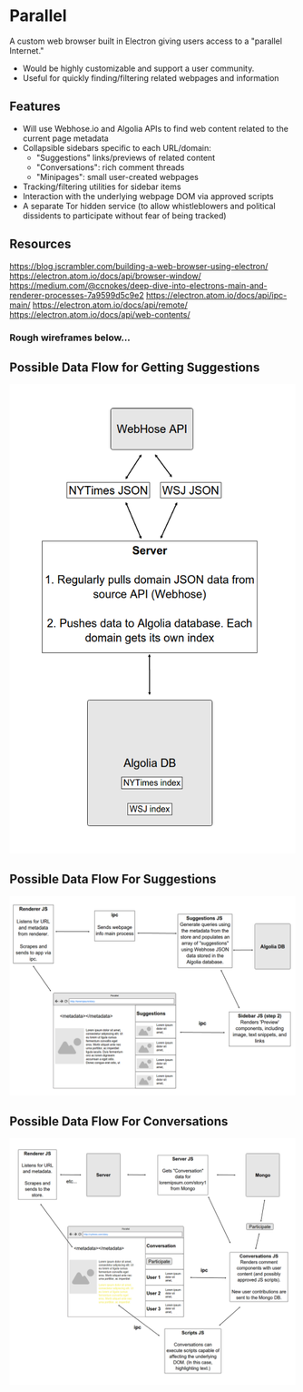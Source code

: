 # Parallel

A custom web browser built in Electron giving users access to a "parallel Internet."
* Would be highly customizable and support a user community.
* Useful for quickly finding/filtering related webpages and information

## Features
* Will use Webhose.io and Algolia APIs to find web content related to the current page metadata
* Collapsible sidebars specific to each URL/domain:
  - "Suggestions" links/previews of related content
  - "Conversations": rich comment threads 
  - "Minipages": small user-created webpages
* Tracking/filtering utilities for sidebar items
* Interaction with the underlying webpage DOM via approved scripts
* A separate Tor hidden service (to allow whistleblowers and political dissidents to participate without fear of being tracked)


## Resources
https://blog.jscrambler.com/building-a-web-browser-using-electron/
https://electron.atom.io/docs/api/browser-window/
https://medium.com/@ccnokes/deep-dive-into-electrons-main-and-renderer-processes-7a9599d5c9e2
https://electron.atom.io/docs/api/ipc-main/
https://electron.atom.io/docs/api/remote/
https://electron.atom.io/docs/api/web-contents/


### Rough wireframes below...
## Possible Data Flow for Getting Suggestions
![Suggestions Backend](./img/server.png?raw=true "Sample Usage")

## Possible Data Flow For Suggestions
![Suggestions Backend](./img/suggestion.png?raw=true "Suggestions")

## Possible Data Flow For Conversations
![Suggestions Backend](./img/conversation.png?raw=true "Suggestions")
